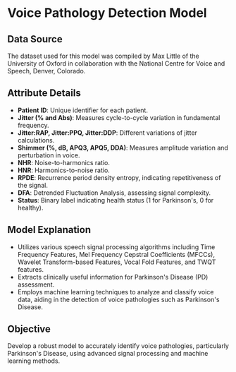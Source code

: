 # Voice Pathology Detection Model

## Data Source
The dataset used for this model was compiled by Max Little of the University of Oxford in collaboration with the National Centre for Voice and Speech, Denver, Colorado.

## Attribute Details
- **Patient ID**: Unique identifier for each patient.
- **Jitter (% and Abs)**: Measures cycle-to-cycle variation in fundamental frequency.
- **Jitter:RAP, Jitter:PPQ, Jitter:DDP**: Different variations of jitter calculations.
- **Shimmer (%, dB, APQ3, APQ5, DDA)**: Measures amplitude variation and perturbation in voice.
- **NHR**: Noise-to-harmonics ratio.
- **HNR**: Harmonics-to-noise ratio.
- **RPDE**: Recurrence period density entropy, indicating repetitiveness of the signal.
- **DFA**: Detrended Fluctuation Analysis, assessing signal complexity.
- **Status**: Binary label indicating health status (1 for Parkinson's, 0 for healthy).

## Model Explanation
- Utilizes various speech signal processing algorithms including Time Frequency Features, Mel Frequency Cepstral Coefficients (MFCCs), Wavelet Transform-based Features, Vocal Fold Features, and TWQT features.
- Extracts clinically useful information for Parkinson's Disease (PD) assessment.
- Employs machine learning techniques to analyze and classify voice data, aiding in the detection of voice pathologies such as Parkinson's Disease.

## Objective
Develop a robust model to accurately identify voice pathologies, particularly Parkinson's Disease, using advanced signal processing and machine learning methods.
